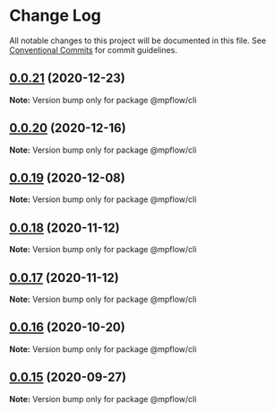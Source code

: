 # Change Log

All notable changes to this project will be documented in this file.
See [Conventional Commits](https://conventionalcommits.org) for commit guidelines.

## [0.0.21](https://github.com/wechat-miniprogram/mpflow/compare/@mpflow/cli@0.0.20...@mpflow/cli@0.0.21) (2020-12-23)

**Note:** Version bump only for package @mpflow/cli





## [0.0.20](https://github.com/wechat-miniprogram/mpflow/compare/@mpflow/cli@0.0.19...@mpflow/cli@0.0.20) (2020-12-16)

**Note:** Version bump only for package @mpflow/cli





## [0.0.19](https://github.com/wechat-miniprogram/mpflow/compare/@mpflow/cli@0.0.18...@mpflow/cli@0.0.19) (2020-12-08)

**Note:** Version bump only for package @mpflow/cli





## [0.0.18](https://github.com/wechat-miniprogram/mpflow/compare/@mpflow/cli@0.0.16...@mpflow/cli@0.0.18) (2020-11-12)

**Note:** Version bump only for package @mpflow/cli

## [0.0.17](https://github.com/wechat-miniprogram/mpflow/compare/@mpflow/cli@0.0.16...@mpflow/cli@0.0.17) (2020-11-12)

**Note:** Version bump only for package @mpflow/cli

## [0.0.16](https://github.com/wechat-miniprogram/mpflow/compare/@mpflow/cli@0.0.15...@mpflow/cli@0.0.16) (2020-10-20)

**Note:** Version bump only for package @mpflow/cli

## [0.0.15](https://github.com/wechat-miniprogram/mpflow/compare/@mpflow/cli@0.0.14...@mpflow/cli@0.0.15) (2020-09-27)

**Note:** Version bump only for package @mpflow/cli
